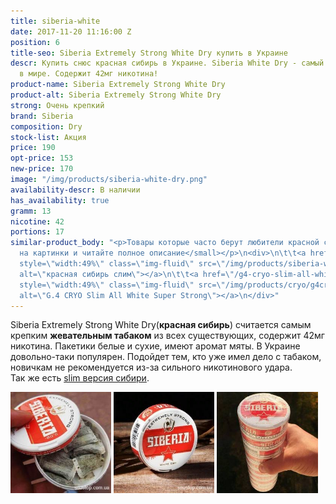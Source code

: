```yaml
---
title: siberia-white
date: 2017-11-20 11:16:00 Z
position: 6
title-seo: Siberia Extremely Strong White Dry купить в Украине
descr: Купить снюс красная сибирь в Украине. Siberia White Dry - самый крепкий снюс
  в мире. Содержит 42мг никотина!
product-name: Siberia Extremely Strong White Dry
product-alt: Siberia Extremely Strong White Dry
strong: Очень крепкий
brand: Siberia
composition: Dry
stock-list: Акция
price: 190
opt-price: 153
new-price: 170
image: "/img/products/siberia-white-dry.png"
availability-descr: В наличии
has_availability: true
gramm: 13
nicotine: 42
portions: 17
similar-product_body: "<p>Товары которые часто берут любители красной сибири. <small>Жмите
  на картинки и читайте полное описание</small></p>\n<div>\n\t\t<a href=\"/siberia-white-dry-slim\"><img
  style=\"width:49%\" class=\"img-fluid\" src=\"/img/products/siberia-white-dry-slim/siberia-red-white-dry-slim.jpg\"
  alt=\"красная сибирь слим\"></a>\n\t\t<a href=\"/g4-cryo-slim-all-white-super-strong\"><img
  style=\"width:49%\" class=\"img-fluid\" src=\"/img/products/cryo/g4cryo-snus.jpg\"
  alt=\"G.4 CRYO Slim All White Super Strong\"></a>\n</div>"
---
```


Siberia Extremely Strong White Dry(**красная сибирь**) считается самым крепким **жевательным табаком** из всех существующих, содержит 42мг никотина.
Пакетики белые и сухие, имеют аромат мяты. 
В Украине довольно-таки популярен. Подойдет тем, кто уже имел дело с табаком, новичкам не рекомендуется из-за сильного никотинового удара.<br>
Так же есть [slim версия сибири](/siberia-white-dry-slim).
<div class="mb-3">
<img class="img-fluid" style="width:32%" src="/img/products/siberia-white-dry/siberia-snus-white-dry.jpg" alt="Siberia -80°C EXTREMELY Strong White Dry">
<img class="img-fluid" style="width:32%" src="/img/products/siberia-white-dry/siberia-snus.jpg" alt="Снюс красная сибирь">
<img class="img-fluid" style="width:32%" src="/img/products/siberia-white-dry/snus-siberia.jpg" alt="красная сибирь снюс">
</div>